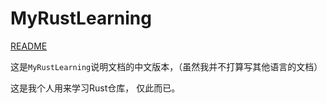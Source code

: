 # MyRustLearning

[README](https://github.com/Raven-1027/MyRustLearning/blob/main/README.md)

这是`MyRustLearning`说明文档的中文版本，（虽然我并不打算写其他语言的文档）

这是我个人用来学习Rust仓库， 仅此而已。
